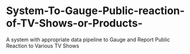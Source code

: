 # System-To-Gauge-Public-reaction-of-TV-Shows-or-Products-
A system with appropriate data pipeline to Gauge and Report Public Reaction to Various TV Shows

